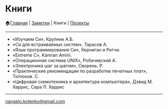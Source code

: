 # Книги
🏠[Главная](https://github.com/codekote/about) |
[Заметки](https://github.com/codekote/about/blob/main/notes.md) |
Книги |
[Проекты](https://github.com/codekote/about/blob/main/projects.md)

___


* «Изучаем Си», Крупник А.Б.  
* «Си для встраиваемых систем», Тарасов А.  
* «Язык программирования Си», Керниган и Ритчи. 
* «Extreme C», Kamran Amini. 
* «Операционная система UNIX», Робачевский А.  
* «Электроника шаг за шагом», Сворень. Р. 
* «Практические рекомендации по разработке печатных плат», Тютюков. С. 
* «Цифровая схемотехника и архитектура компьютера», Дэвид М. Харрис, Сара Л. Харрис

___
[nangelo.kotenko@gmail.com](mailto:nangelo.kotenko@gmil.com)
